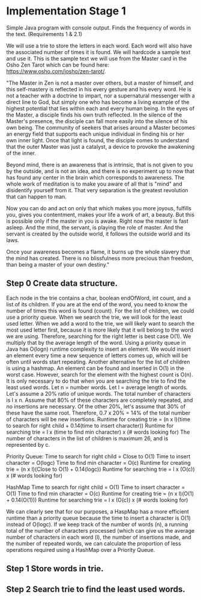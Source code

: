 # Implementation Stage 1
Simple Java program with console output. Finds the frequency of words in the text. (Requirements 1 & 2.1)

We will use a trie to store the letters in each word. Each word will also have the associated number of times it is found. 
We will hardcode a sample text and use it. This is the sample text we will use from the Master card in the Osho Zen Tarot which can be found here: https://www.osho.com/iosho/zen-tarot/.

"The Master in Zen is not a master over others, but a master of himself, and this self-mastery is reflected in his every gesture and his every word. He is not a teacher with a doctrine to impart, nor a supernatural messenger with a direct line to God, but simply one who has become a living example of the highest potential that lies within each and every human being. In the eyes of the Master, a disciple finds his own truth reflected. In the silence of the Master's presence, the disciple can fall more easily into the silence of his own being. The community of seekers that arises around a Master becomes an energy field that supports each unique individual in finding his or her own inner light. Once that light is found, the disciple comes to understand that the outer Master was just a catalyst, a device to provoke the awakening of the inner.

Beyond mind, there is an awareness that is intrinsic, that is not given to you by the outside, and is not an idea, and there is no experiment up to now that has found any center in the brain which corresponds to awareness. The whole work of meditation is to make you aware of all that is "mind" and disidentify yourself from it. That very separation is the greatest revolution that can happen to man.

Now you can do and act on only that which makes you more joyous, fulfills you, gives you contentment, makes your life a work of art, a beauty. But this is possible only if the master in you is awake. Right now the master is fast asleep. And the mind, the servant, is playing the role of master. And the servant is created by the outside world, it follows the outside world and its laws.

Once your awareness becomes a flame, it burns up the whole slavery that the mind has created. There is no blissfulness more precious than freedom, than being a master of your own destiny."

## Step 0 Create data structure. 
Each node in the trie contains a char, boolean endOfWord, int count, and a list of its children. 
If you are at the end of the word, you need to know the number of times this word is found (count).
For the list of children, we could use a priority queue.
When we search the trie, we will look for the least used letter. 
When we add a word to the trie, we will likely want to search the most used letter first,
because it is more likely that it will belong to the word we are using. 
Therefore, searching for the right letter is best case O(1). 
We multiply that by the average length of the word. 
Using a priority queue in Java has O(logn) runtime complexity to insert an element. 
We would insert an element every time a new sequence of letters comes up, which will be often until words start repeating.
Another alternative for the list of children is using a hashmap.
An element can be found and inserted in O(1) in the worst case. 
However, search for the element with the highest count is O(n).
It is only necessary to do that when you are searching the trie to find the least used words.
Let n = number words. Let l = average length of words. Let's assume a 20% ratio of unique words. 
The total number of characters is l x n. Assume that 80% of these characters are completely repeated, and no insertions are necessary.
Of the other 20%, let's assume that 30% of these have the same root. Therefore, 0.7 x 20% = 14% of the total number of characters
will be new insertions. 
Runtime for creating trie = (n x l)(time to search for right child + 0.14(time to insert character))
Runtime for searching trie = l x (time to find min character) x (# words looking for)
The number of characters in the list of children is maximum 26, and is represented by c.

Priority Queue: 
Time to search for right child = Close to O(1)
Time to insert character = O(logc)
Time to find min character = O(c)
Runtime for creating trie = (n x l)(Close to O(1) + 0.14(logc))
Runtime for searching trie = l x (O(c)) x (# words looking for)

HashMap
Time to search for right child = O(1)
Time to insert character = O(1)
Time to find min character = O(c)
Runtime for creating trie = (n x l)(O(1) + 0.14(O(1)))
Runtime for searching trie = l x (O(c)) x (# words looking for)

We can clearly see that for our purposes, a HaspMap has a more efficient runtime than a priority queue because the time
to insert a character is O(1) instead of O(logc). If we keep track of the number of words (n), a running total of the number 
of characters processed (which can give us the average number of characters in each word (l), the number of insertions made, 
and the number of repeated words, we can calculate the proportion of less operations required using a HashMap over a Priority Queue. 


## Step 1 Store words in trie.


## Step 2 Search trie to find the least used words.


